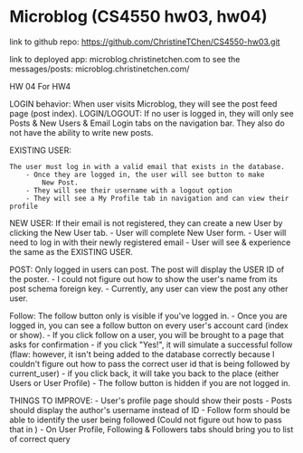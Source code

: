 # Microblog (CS4550 hw03, hw04)

link to github repo: https://github.com/ChristineTChen/CS4550-hw03.git

link to deployed app: microblog.christinetchen.com
	to see the messages/posts: microblog.christinetchen.com/

HW 04
For HW4

LOGIN behavior:
When user visits Microblog, they will see the post feed page (post index).
LOGIN/LOGOUT: If no user is logged in, they will only see Posts & New Users 
& Email Login tabs on the navigation bar.
They also do not have the ability to write new posts.

EXISTING USER:  
	
	The user must log in with a valid email that exists in the database.
		- Once they are logged in, the user will see button to make
			New Post.
		- They will see their username with a logout option
		- They will see a My Profile tab in navigation and can view their profile 
   
NEW USER:
	If their email is not registered, they can create a new User by clicking the New User tab. 
		- User will complete New User form.
		- User will need to log in with their newly registered email
		- User will see & experience the same as the EXISTING USER.

POST: Only logged in users can post. The post will display the USER ID of the poster.
	- I could not figure out how to show the user's name from its post schema foreign key.
	- Currently, any user can view the post any other user.

Follow: The follow button only is visible if you've logged in.
	- Once you are logged in, you can see a follow button on every user's account card (index or show).
	- If you click follow on a user, you will be brought to a page that asks for confirmation
		- if you click "Yes!", it will simulate a successful follow (flaw: however, it isn't being
			 added to the database correctly because I couldn't figure out how to pass
			the correct user id that is being followed by current_user)
		- if you click back, it will take you back to the place (either Users or User Profile)
	- The follow button is hidden if you are not logged in. 

THINGS TO IMPROVE:
	- User's profile page should show their posts
	- Posts should display the author's username instead of ID
	- Follow form should be able to identify the user being followed (Could not 
		figure out how to pass that in )
	- On User Profile, Following & Followers tabs should bring you to list of correct query
